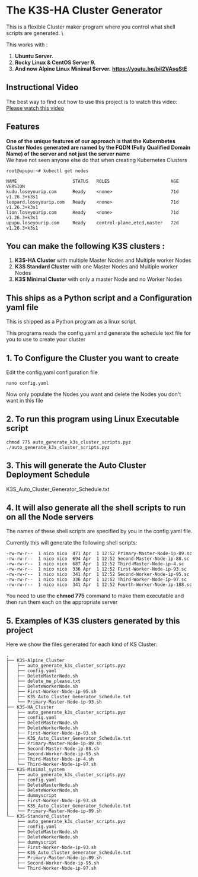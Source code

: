 # The K3S-HA Cluster Generator
This is a flexible Cluster maker program where you control what shell scripts are generated. \

This works with :
1. **Ubuntu Server.**
2. **Rocky Linux & CentOS Server 9.**
3. **And now Alpine Linux Minimal Server.** **https://youtu.be/biI2VAsqStE**

## Instructional Video
The best way to find out how to use this project is to watch this video:
[Please watch this video](https://youtu.be/biI2VAsqStE)
   
## Features
**One of the unique features of our approach is that the Kubernbetes Cluster Nodes generated are named by the FQDN (Fully Qualified Domain Name) of the server and not just the server name** \
We have not seen anyone else do that when creating Kubernetes Clusters

```
root@upupu:~# kubectl get nodes

NAME                     STATUS   ROLES                       AGE   VERSION
kudu.loseyourip.com      Ready    <none>                      71d   v1.26.3+k3s1
leopard.loseyourip.com   Ready    <none>                      71d   v1.26.3+k3s1
lion.loseyourip.com      Ready    <none>                      71d   v1.26.3+k3s1
upupu.loseyourip.com     Ready    control-plane,etcd,master   72d   v1.26.3+k3s1
```
 
## You can make the following K3S clusters :
1. **K3S-HA Cluster** with multiple Master Nodes and Multiple worker Nodes
2. **K3S Standard Cluster** with one Master Nodes and Multiple worker Nodes
3. **K3S Minimal Cluster** with only a master Node and no Worker Nodes

## This ships as a Python script and a Configuration yaml file
This is shipped as a Python program as a linux script.

This programs reads the config.yaml and generate the schedule text file for you 
to use to create your cluster

## 1. To Configure the Cluster you want to create 
Edit the config.yaml configuration file
```
nano config.yaml
```
Now only populate the Nodes you want and delete the Nodes you don't want in this file


## 2. To run this program using Linux Executable script

```
chmod 775 auto_generate_k3s_cluster_scripts.pyz
./auto_generate_k3s_cluster_scripts.pyz
```
## 3. This will generate the Auto Cluster Deployment Schedule
K3S_Auto_Cluster_Generator_Schedule.txt

## 4. It will also generate all the shell scripts to run on all the Node servers
The names of these shell scripts are specified by you in the config.yaml file.

Currently this will generate the following shell scripts:
```
-rw-rw-r--  1 nico nico  471 Apr  1 12:52 Primary-Master-Node-ip-89.sc
-rw-rw-r--  1 nico nico  694 Apr  1 12:52 Second-Master-Node-ip-88.sc
-rw-rw-r--  1 nico nico  687 Apr  1 12:52 Third-Master-Node-ip-4.sc
-rw-rw-r--  1 nico nico  336 Apr  1 12:52 First-Worker-Node-ip-93.sc
-rw-rw-r--  1 nico nico  341 Apr  1 12:52 Second-Worker-Node-ip-95.sc
-rw-rw-r--  1 nico nico  336 Apr  1 12:52 Third-Worker-Node-ip-97.sc
-rw-rw-r--  1 nico nico  341 Apr  1 12:52 Fourth-Worker-Node-ip-188.sc
```

You need to use the **chmod 775** command to make them executable and then run them each on the appropriate server

## 5. Examples of K3S clusters generated by this project
Here we show the files generated for each kind of KS Cluster:
```
.
├── K3S-Alpine_Cluster
│   ├── auto_generate_k3s_cluster_scripts.pyz
│   ├── config.yaml
│   ├── DeleteMasterNode.sh
│   ├── delete_me_please.txt
│   ├── DeleteWorkerNode.sh
│   ├── First-Worker-Node-ip-95.sh
│   ├── K3S_Auto_Cluster_Generator_Schedule.txt
│   └── Primary-Master-Node-ip-93.sh
├── K3S-HA_Cluster
│   ├── auto_generate_k3s_cluster_scripts.pyz
│   ├── config.yaml
│   ├── DeleteMasterNode.sh
│   ├── DeleteWorkerNode.sh
│   ├── First-Worker-Node-ip-93.sh
│   ├── K3S_Auto_Cluster_Generator_Schedule.txt
│   ├── Primary-Master-Node-ip-89.sh
│   ├── Second-Master-Node-ip-88.sh
│   ├── Second-Worker-Node-ip-95.sh
│   ├── Third-Master-Node-ip-4.sh
│   └── Third-Worker-Node-ip-97.sh
├── K3S-Minimal_system
│   ├── auto_generate_k3s_cluster_scripts.pyz
│   ├── config.yaml
│   ├── DeleteMasterNode.sh
│   ├── DeleteWorkerNode.sh
│   ├── dummyscript
│   ├── First-Worker-Node-ip-93.sh
│   ├── K3S_Auto_Cluster_Generator_Schedule.txt
│   └── Primary-Master-Node-ip-89.sh
└── K3S-Standard_Cluster
    ├── auto_generate_k3s_cluster_scripts.pyz
    ├── config.yaml
    ├── DeleteMasterNode.sh
    ├── DeleteWorkerNode.sh
    ├── dummyscript
    ├── First-Worker-Node-ip-93.sh
    ├── K3S_Auto_Cluster_Generator_Schedule.txt
    ├── Primary-Master-Node-ip-89.sh
    ├── Second-Worker-Node-ip-95.sh
    └── Third-Worker-Node-ip-97.sh

```


